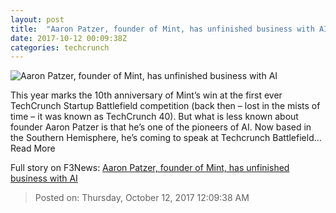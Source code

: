 ```yaml
---
layout: post
title:  "Aaron Patzer, founder of Mint, has unfinished business with AI"
date: 2017-10-12 00:09:38Z
categories: techcrunch
---
```


![Aaron Patzer, founder of Mint, has unfinished business with AI](https://tctechcrunch2011.files.wordpress.com/2017/10/aaron_patzer_headshot-1.jpg)

This year marks the 10th anniversary of Mint’s win at the first ever TechCrunch Startup Battlefield competition (back then – lost in the mists of time – it was known as TechCrunch 40). But what is less known about founder Aaron Patzer is that he’s one of the pioneers of AI. Now based in the Southern Hemisphere, he’s coming to speak at Techcrunch Battlefield… Read More


Full story on F3News: [Aaron Patzer, founder of Mint, has unfinished business with AI](http://www.f3nws.com/n/P2bTrC)

> Posted on: Thursday, October 12, 2017 12:09:38 AM

